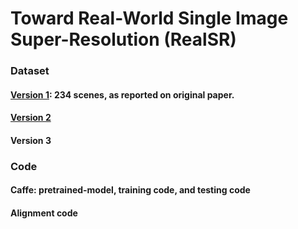 # Toward Real-World Single Image Super-Resolution (RealSR)


### Dataset

#### [Version 1](https://drive.google.com/open?id=1KklHQTJNY7cFbyiQd7Ezi6qmyHILUyAC): 234 scenes, as reported on original paper.


#### [Version 2](https://drive.google.com/open?id=1J5SJGUqL45sLb9qVtKEYbwPp10KCl9sY)


#### Version 3



### Code 
#### Caffe: pretrained-model, training code, and testing code


#### Alignment code




